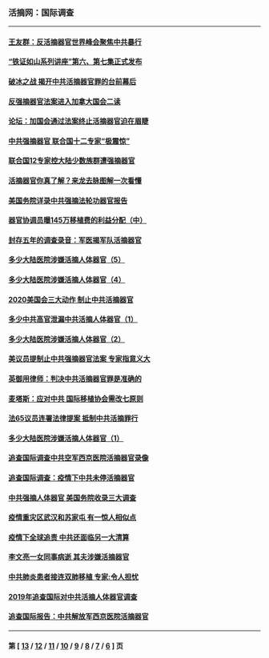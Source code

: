 ### 活摘网：国际调查
---
#### [王友群：反活摘器官世界峰会聚焦中共暴行](../../pages/nf5947/n13250738.md?11150430) 
#### [“铁证如山系列讲座”第六、第七集正式发布](../../pages/nf5947/n13106287.md?11150430) 
#### [破冰之战 揭开中共活摘器官罪的台前幕后](../../pages/nf5947/n13082457.md?11150430) 
#### [反强摘器官法案进入加拿大国会二读](../../pages/nf5947/n13033450.md?11150430) 
#### [论坛：加国会通过法案终止活摘器官迫在眉睫](../../pages/nf5947/n13029839.md?11150430) 
#### [中共强摘器官 联合国十二专家“极震惊”](../../pages/nf5947/n13024313.md?11150430) 
#### [联合国12专家控大陆少数族群遭强摘器官](../../pages/nf5947/n13023877.md?11150430) 
#### [活摘器官你真了解？来龙去脉图解一次看懂](../../pages/nf5947/n13013820.md?11150430) 
#### [美国务院详录中共强摘法轮功器官报告](../../pages/nf5947/n12944519.md?11150430) 
#### [器官协调员曝145万移植费的利益分配（中）](../../pages/nf5947/n12894547.md?11150430) 
#### [封存五年的调查录音：军医揭军队活摘器官](../../pages/nf5947/n12798692.md?11150430) 
#### [多少大陆医院涉嫌活摘人体器官（5）](../../pages/nf5947/n12768383.md?11150430) 
#### [多少大陆医院涉嫌活摘人体器官（4）](../../pages/nf5947/n12664434.md?11150430) 
#### [2020美国会三大动作 制止中共活摘器官](../../pages/nf5947/n12682004.md?11150430) 
#### [多少中共高官泄漏中共活摘人体器官（1）](../../pages/nf5947/n12671234.md?11150430) 
#### [多少大陆医院涉嫌活摘人体器官（2）](../../pages/nf5947/n12655589.md?11150430) 
#### [美议员提制止中共强摘器官法案 专家指意义大](../../pages/nf5947/n12630561.md?11150430) 
#### [英御用律师：判决中共活摘器官罪是准确的](../../pages/nf5947/n12580740.md?11150430) 
#### [麦塔斯：应对中共 国际移植协会需改七原则](../../pages/nf5947/n12514711.md?11150430) 
#### [法65议员连署法律提案 抵制中共活摘罪行](../../pages/nf5947/n12437047.md?11150430) 
#### [多少大陆医院涉嫌活摘人体器官（1）](../../pages/nf5947/n12414284.md?11150430) 
#### [追查国际调查中共空军西京医院活摘器官录像](../../pages/nf5947/n12348837.md?11150430) 
#### [追查国际调查：疫情下中共未停活摘器官](../../pages/nf5947/n12273415.md?11150430) 
#### [中共强摘人体器官 美国务院收录三大调查](../../pages/nf5947/n12181488.md?11150430) 
#### [疫情重灾区武汉和苏家屯 有一惊人相似点](../../pages/nf5947/n12150824.md?11150430) 
#### [疫情下全球追责 中共还面临另一大清算](../../pages/nf5947/n12070397.md?11150430) 
#### [李文亮一女同事病逝 其夫涉嫌活摘器官](../../pages/nf5947/n11957882.md?11150430) 
#### [中共肺炎患者接连双肺移植 专家:令人担忧](../../pages/nf5947/n11945516.md?11150430) 
#### [2019年追查国际对中共活摘人体器官调查](../../pages/nf5947/n11917733.md?11150430) 
#### [追查国际报告：中共解放军西京医院活摘器官](../../pages/nf5947/n11838359.md?11150430) 

---
#### 第 [ [13](./13.md?11150430) / [12](./12.md?11150430) / [11](./11.md?11150430) / [10](./10.md?11150430) / [9](./9.md?11150430) / [8](./8.md?11150430) / [7](./7.md?11150430) / [6](./6.md?11150430) ] 页
